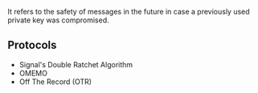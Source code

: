 It refers to the safety of messages in the future in case a previously used private key was compromised.
## Protocols
- Signal's Double Ratchet Algorithm
- OMEMO
- Off The Record (OTR)